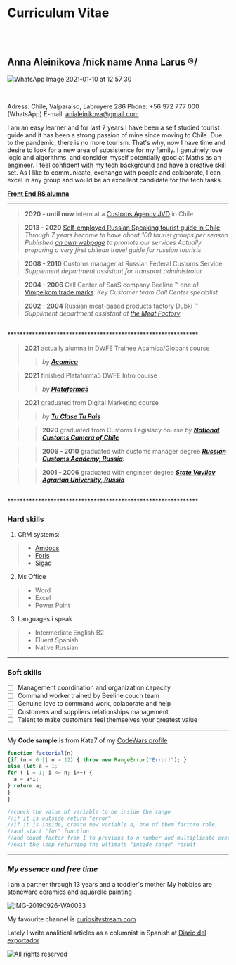 Curriculum Vitae
============
<br/>

<br/>

**Anna Aleinikova** /nick name Anna Larus ®/
----------------------

![WhatsApp Image 2021-01-10 at 12 57 30](https://user-images.githubusercontent.com/77969817/106448007-f1205c80-6460-11eb-8c48-06d95d53d8ba.jpeg)

<br/>

 Adress: Chile, Valparaiso, Labruyere 286
 Phone: +56 972 777 000 (WhatsApp)
 E-mail: anialeinikova@gmail.com

I am an easy learner and for last 7 years I have been a self studied tourist guide and it has been a strong passion of mine since moving to Chile. Due to the pandemic, there is no more tourism. That's why, now I have time and desire to look for a new area of subsistence for my family. I genuinely love logic and algorithms, and consider myself potentially good at Maths as an engineer. I feel confident with my tech background and have a creative skill set. As I like to communicate, exchange with people and colaborate, I can excel in any group and would be an excellent candidate for the tech tasks.

[**Front End RS alumna**](https://www.linkedin.com/in/anialeinikova/)
<br/>
**************************************************************
>**2020 - until now** intern at a [Customs Agency JVD](http://www.jvd.cl/) in Chile

>**2013 - 2020** [Self-employed Russian Speaking tourist guide in Chile](https://analeinikova.tourister.ru/responses)
_Through 7 years became to have about 100 tourist groups per season_
_Published [an own webpage](https://larus.travel/en) to promote our services_
_Actually preparing a very first chilean travel guide for russian tourists_

>**2008 - 2010** Customs  manager at Russian Federal Customs Service
_Supplement department assistant for transport administrator_

>**2004 - 2006** Call Center of SaaS company Beeline ™ one of [Vimpelkom trade marks][vk]:
_Key Customer team Call Center specialist_

>**2002 - 2004**  Russian meat-based products factory Dubki ™
_Suppliment department assistant at [the Meat Factory](https://dubki-rc.ru/ "Dubki webpage")_

<br/>
**************************************************************

>**2021** actually alumna in DWFE Trainee Acamica/Globant course
>>_by **[Acamica](https://www.acamica.com/)**_

>**2021** finished Plataforma5 DWFE Intro course
>>_by **[Plataforma5](https://plataforma5.la/)**_

>**2021** graduated from Digital Marketing course
>>_by **[Tu Clase Tu Pais](https://www.tuclase.cl/)**_

>>**2020** graduated from Customs Legislacy course
>>_by **[National Customs Camera of Chile](https://cadch.cl/)**_

>>**2006 - 2010**  graduated with customs manager degree
>>_**[Russian Customs Academy, Russia][rca]:**_

>>**2001 - 2006**  graduated with engineer degree
>>_**[State Vavilov Agrarian University, Russia](http://en.sgau.ru/)**_

<br/>
**************************************************************


### **Hard skills**

1. CRM systems:
>- [Amdocs][amd]
>- [Foris][frs]
>- [Sigad][sgd]

2. Ms Office
>* Word
>* Excel
>* Power Point

3. Languages i speak
>- Intermediate English B2
>- Fluent Spanish
>- Native Russian


---

### **Soft skills**

- [ ]  Management coordination and organization capacity
- [ ]  Command worker trained by Beeline couch team
- [ ]  Genuine love to command work, colaborate and help
- [ ]  Customers and suppliers relationships management
- [ ]  Talent to make customers feel themselves your greatest value

---
My **Code sample** is from Kata7 of my [CodeWars profile](https://www.codewars.com/users/anlarus)

```javascript
function factorial(n)
{if (n < 0 || n > 12) { throw new RangeError("Error!"); }  
else {let a = 1;
for ( i = 1; i <= n; i++) {
  a = a*i;
} return a;
} 
}

//check the value of variable to be inside the range
//if it is outside return "error"
//if it is inside, create new variable a, one of them factore role,
//and start "for" function 
//and count factor from 1 to previous to n number and multiplicate every time
//exit the loop returning the ultimate "inside range" result
```
---

### _**My essence and free time**_

I am a partner through 13 years and a toddler´s mother
My hobbies are stoneware ceramics and aquarelle painting

![IMG-20190926-WA0033](https://user-images.githubusercontent.com/77969817/106521540-235fa780-64bd-11eb-8b32-8135aea00ca3.jpg)

My favourite channel is 
[curiositystream.com][csc]

Lately I write analitical articles as a columnist
in Spanish at [Diario del exportador](https://www.diariodelexportador.com/2021/01/mercado-de-pescado-en-rusia-las.html)

![All rights reserved](https://larus.travel/images/2020/07/larus6662.jpg "My own registered trademark Larus")

[amd]:https://www.amdocs.com/ "Amdocs webpage"
[frs]:http://sitronicsits.com/ "Foris sitronicsits webpage"
[sgd]:http://www.editrade.cl/ "Sigad Editrade webpage"
[rca]:http://rta.customs.ru/nrta/index.php?option=com_content&view=article&id=3032&Itemid=2675
[vk]:https://www.veon.com/ "Ex Vimpelkom LTD today a part of VEON®"
[csc]:https://curiositystream.com/ "Curiositystream channel"
